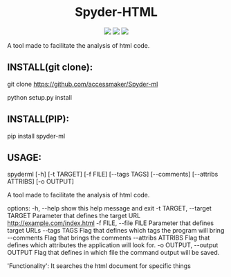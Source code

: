 <h1 align="center">Spyder-HTML</h1>

<p align="center">
<img src="http://img.shields.io/static/v1?label=STATUS&message=EM%20DESENVOLVIMENTO&color=GREEN&style=for-the-badge"/>
<img src="http://img.shields.io/static/v1?label=VERSION&message=0.3.8&color=blue&style=for-the-badge"/>
<img src="https://img.shields.io/github/license/accessmaker/Spyder-ml?style=for-the-badge"/>
</p>


A tool made to facilitate the analysis of html code.

<h2>INSTALL(git clone):</h2>

git clone https://github.com/accessmaker/Spyder-ml

python setup.py install


<h2>INSTALL(PIP):</h2>


pip install spyder-ml


<h2>USAGE:</h2>

spyderml [-h] [-t TARGET] [-f FILE] [--tags TAGS] [--comments]
               [--attribs ATTRIBS] [-o OUTPUT]

A tool made to facilitate the analysis of html code.

options:
  -h, --help            show this help message and exit
  -t TARGET, --target TARGET
                        Parameter that defines the target URL
                        http://example.com/index.html
  -f FILE, --file FILE  Parameter that defines target URLs
  --tags TAGS           Flag that defines which tags the program will bring
  --comments            Flag that brings the comments
  --attribs ATTRIBS     Flag that defines which attributes the application
                        will look for.
  -o OUTPUT, --output OUTPUT
                        Flag that defines in which file the command output
                        will be saved.

'Functionality': It searches the html document for specific things